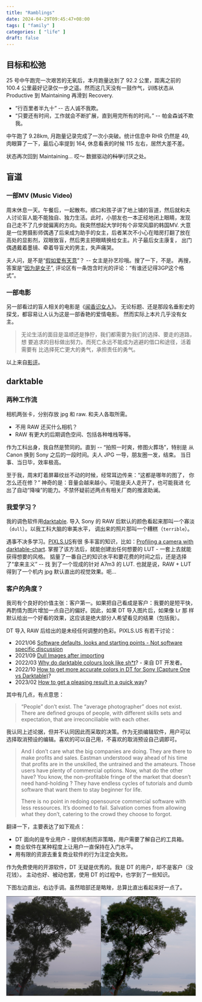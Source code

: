 ```yaml
---
title: "Ramblings"
date: 2024-04-29T09:45:47+08:00
tags: [ "family" ]
categories: [ "life" ]
draft: false
---
```


## 目标和松弛

25 号中午跑完一次艰苦的无氧后，本月跑量达到了 92.2 公里，距离之前的
100.4 公里最好记录仅一步之遥。然而这几天没有一鼓作气，训练状态从
Productive 到 Maintaining 再滑到 Recovery.

- “行百里者半九十” -- 古人诚不我欺。
- “只要还有时间，工作就会不断扩展，直到用完所有的时间。” -- 帕金森诚不欺我。

中午跑了 9.28km, 月跑量记录完成了一次小突破。统计信息中 RHR 仍然是 49, 
肉眼算了一下，最后心率提到 164, 休息看表的时候 115 左右，居然大差不差。

状态再次回到 Maintaining... 哎～ 数据驱动的~~科学~~讨厌之处。

## 盲道

### 一部MV (Music Video)

周末休息一天。午餐后，一起散布。顺口和孩子讲了地上铺的盲道，然后就和夫
人讨论盲人能不能独自、独力生活。此时，小朋友也一本正经地闭上眼睛，发现
自己走不了几步就偏离的方向。我突然想起大学时有个非常风靡的韩国MV. 大意
是一位男摄影师偶遇了后来成为助手的女主，后者某次不小心在暗房打翻了放在
高处的显影剂，双眼致盲，然后男主把眼睛换给女主。片子最后女主康复，
出门偶遇戴着墨镜、牵着导盲犬的男主，失声痛哭。

夫人问，是不是“[假如爱有天意](https://www.bilibili.com/video/BV1gp4y1D738/)”？
-- 女主是孙艺珍哦。搜了一下，不是。
再搜，答案是“[因为是女子](https://www.bilibili.com/video/BV15f4y1A76n/)”, 
评论区有一条饱含时光的评论：“有谁还记得3GP这个格式”。

### 一部电影

另一部看过的盲人相关的电影是《[闻香识女人](https://movie.douban.com/subject/1298624/)》。
无论标题、还是那段名垂影史的探戈，都容易让人认为这是一部香艳的爱情电影。
然而实际上本片几乎没有女主。

> 无论生活的面目是温顺还是狰狞，我们都需要为我们的选择、要走的道路，想
> 要追求的目标做出努力。而死亡永远不能成为逃避的借口和途径，活着需要有
> 比选择死亡更大的勇气，承担责任的勇气。

以上来自[影评](https://movie.douban.com/review/1284110/)。

## darktable

### 两种工作流

相机两张卡，分别存放 jpg 和 raw. 和夫人各取所需。

- 不用 RAW 还买什么相机？
- RAW 有更大的后期调色空间、包括各种堆栈等等。

作为工科出身，我自然是赞同的。直到 -- “拍照一时爽，修图火葬场”，特别是
从 Canon 换到 Sony 之后的一段时间。夫人 JPG 一导，朋友圈一发，结束。
当日事、当日毕，效率极高。

至于我，周末盯着屏幕纹丝不动的时候，经常耳边传来：“这都是哪年的图了，
你怎么还在修？” 神奇的是：音量会越来越小。可能是夫人走开了，也可能我进
化出了自动“降噪”的能力。不禁怀疑前述两点有相关厂商的推波助澜。

### 我爱学习？

我的调色软件用[darktable](https://www.darktable.org/). 导入 Sony 的
RAW 后默认的颜色看起来那叫一个寡淡（`dull`）。以我工科大脑的审美水平，
调出来的照片那叫一个糟糕（`terrible`）。

遇事不决多学习。[PIXLS.US](https://discuss.pixls.us/tag/darktable)有很
多丰富的知识，比如：[Profiling a camera with darktable-chart](https://pixls.us/articles/profiling-a-camera-with-darktable-chart/).
掌握了该方法后，就能创建出任何想要的 LUT - 一套上去就能获得想要的风格。
掂量了一番自己的知识水平和要花费的时间之后，还是选择了“拿来主义” -- 找
到了一个现成的针对 A7m3 的 LUT. 也就是说，RAW + LUT 得到了一个机内 jpg
默认直出的视觉效果。呃...

### 客户的角度？

我司有个良好的价值主张：客户第一。如果把自己看成是客户：我要的是短平快，
再酌情为图片增加一点自己的偏好。因此，如果 DT 导入图片后，如果像 Lr 那
样默认给出一个好看的效果，这应该是绝大部分人希望看见的结果（包括我）。

DT 导入 RAW 后给出的是未经任何调整的色彩。PIXLS.US 有若干讨论：

- 2021/06 [Software defaults, looks and starting points - Not software specific discussion](https://discuss.pixls.us/t/software-defaults-looks-and-starting-points-not-software-specific-discussion/25338)
- 2021/09 [Dull Images after importing](https://discuss.pixls.us/t/dull-images-after-importing/26728)
- 2022/03 [Why do darktable colours look like sh*t](https://www.youtube.com/watch?v=EZCwB7FogUs)? - 来自 DT 开发者。
- 2022/10 [How to get more accurate colors in DT for Sony (Capture One vs Darktable)](https://discuss.pixls.us/t/how-to-get-more-accurate-colors-in-dt-for-sony-capture-one-vs-darktable/32959)?
- 2023/02 [How to get a pleasing result in a quick way](https://discuss.pixls.us/t/how-to-get-a-pleasing-result-in-a-quick-way-comparison-to-lightroom/35452)?

其中有几点，有点意思：

> “People” don’t exist. The “average photographer” does not
> exist. There are defined groups of people, with different skills
> sets and expectation, that are irreconciliable with each other.

我认同上述论据，但并不认同因此而采取的决策。作为无损编辑软件，用户可以
选择取消预设的编辑。喜欢的可以自己用，不喜欢的取消预设自己调即可。

> And I don’t care what the big companies are doing. They are there to
> make profits and sales. Eastman understood way ahead of his time
> that profits are in the unskilled, the untrained and the
> amateurs. Those users have plenty of commercial options. Now, what
> do the other have? You know, the non-profitable fringe of the market
> that doesn’t need hand-holding ? They have endless cycles of
> tutorials and dumb software that want them to stay beginner for
> life.
>
> There is no point in redoing opensource commercial software with
> less ressources. It’s doomed to fail. Salvation comes from allowing
> what they don’t, catering to the crowd they choose to forgot.

翻译一下，主要表达了如下观点：

- DT 面向的是专业用户 - 提供机制而非策略，用户需要了解自己的工具箱。
- 商业软件在某种程度上让用户一直保持在入门水平。
- 用有限的资源去重复商业软件的行为注定会失败。

作为免费使用的开源软件，DT 无疑是优秀的。我是 DT 的用户，却不是客户（没花钱）。
主动也好、被动也罢，使用 DT 的过程中，也学到了一些知识。

下图左边直出，右边手调。虽然暗部还是略矬，总算比直出看起来好一点了。

![jpg-raw](/media/jpg-raw-dev.jpg)
